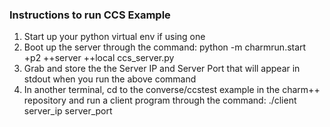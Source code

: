 ### Instructions to run CCS Example 

1. Start up your python virtual env if using one 
2. Boot up the server through the command: python -m charmrun.start +p2 ++server ++local ccs_server.py 
3. Grab and store the the Server IP and Server Port that will appear in stdout when you run the above command 
4. In another terminal, cd to the converse/ccstest example in the charm++ repository and run a client program through the command: ./client server_ip server_port 
